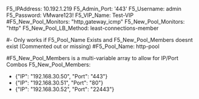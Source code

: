 F5_IPAddress: 10.192.1.219
F5_Admin_Port: '443'
F5_Username: admin
F5_Password: VMware123!
F5_VIP_Name: Test-VIP
#F5_New_Pool_Monitors: "http,gateway_icmp"
F5_New_Pool_Monitors: "http"
F5_New_Pool_LB_Method: least-connections-member

#- Only works if F5_Pool_Name Exists and F5_New_Pool_Members doesnt exist (Commented out or missing)
#F5_Pool_Name: http-pool

#F5_New_Pool_Members is a multi-variable array to allow for IP/Port Combos
F5_New_Pool_Members: 
- {"IP": "192.168.30.50", "Port": "443"}
- {"IP": "192.168.30.51", "Port": "80"}
- {"IP": "192.168.30.52", "Port": "22443"}
